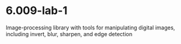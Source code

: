 # 6.009-lab-1

Image-processing library with tools for manipulating digital images, including invert, blur, sharpen, and edge detection
